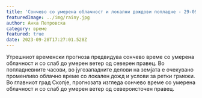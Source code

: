```yaml
---
title: 'Сончево со умерена облачност и локални дождови попладне - 29-09-2023'
featuredImage: ../img/rainy.jpg
author: Анка Петровска
category: време
featured: true
date: 2023-09-28T17:27:01.528Z
---
```

Утрешниот временски прогноза предвидува сончево време со умерена облачност и со слаб до умерен ветер од северен правец. Во попладневните часови, во југозападните делови на земјата е очекувано променливо облачно време со локален дожд и услови за ретки грмежи. Во главниот град Скопје, прогнозата изгледа сончево време со умерена облачност и со слаб до умерен ветер од североисточен правец.